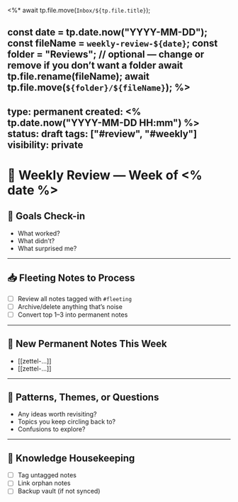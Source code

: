 <%*
await tp.file.move(`Inbox/${tp.file.title}`);

const date = tp.date.now("YYYY-MM-DD");
const fileName = `weekly-review-${date}`;
const folder = "Reviews"; // optional — change or remove if you don’t want a folder
await tp.file.rename(fileName);
await tp.file.move(`${folder}/${fileName}`);
%>
---
type: permanent
created: <% tp.date.now("YYYY-MM-DD HH:mm") %>
status: draft
tags: ["#review", "#weekly"]
visibility: private
---

# 🧠 Weekly Review — Week of <% date %>

## 🎯 Goals Check-in
- What worked?
- What didn’t?
- What surprised me?

---

## 📥 Fleeting Notes to Process
- [ ] Review all notes tagged with `#fleeting`
- [ ] Archive/delete anything that’s noise
- [ ] Convert top 1–3 into permanent notes

---

## 🧠 New Permanent Notes This Week
- [[zettel-...]]
- [[zettel-...]]

---

## 🧭 Patterns, Themes, or Questions
- Any ideas worth revisiting?
- Topics you keep circling back to?
- Confusions to explore?

---

## 🧹 Knowledge Housekeeping
- [ ] Tag untagged notes
- [ ] Link orphan notes
- [ ] Backup vault (if not synced)
